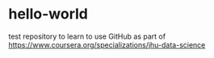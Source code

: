 # hello-world
test repository to learn to use GitHub
as part of https://www.coursera.org/specializations/jhu-data-science
